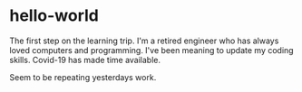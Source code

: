# hello-world
The first step on the learning trip.
I'm a retired engineer who has always loved computers and programming.
I've been meaning to update my coding skills.
Covid-19 has made time available.

Seem to be repeating yesterdays work.
